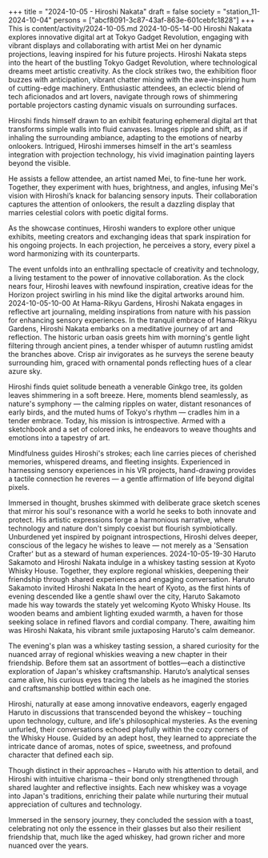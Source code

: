+++
title = "2024-10-05 - Hiroshi Nakata"
draft = false
society = "station_11-2024-10-04"
persons = ["abcf8091-3c87-43af-863e-601cebfc1828"]
+++
This is content/activity/2024-10-05.md
2024-10-05-14-00
Hiroshi Nakata explores innovative digital art at Tokyo Gadget Revolution, engaging with vibrant displays and collaborating with artist Mei on her dynamic projections, leaving inspired for his future projects.
Hiroshi Nakata steps into the heart of the bustling Tokyo Gadget Revolution, where technological dreams meet artistic creativity. As the clock strikes two, the exhibition floor buzzes with anticipation, vibrant chatter mixing with the awe-inspiring hum of cutting-edge machinery. Enthusiastic attendees, an eclectic blend of tech aficionados and art lovers, navigate through rows of shimmering portable projectors casting dynamic visuals on surrounding surfaces.

Hiroshi finds himself drawn to an exhibit featuring ephemeral digital art that transforms simple walls into fluid canvases. Images ripple and shift, as if inhaling the surrounding ambiance, adapting to the emotions of nearby onlookers. Intrigued, Hiroshi immerses himself in the art's seamless integration with projection technology, his vivid imagination painting layers beyond the visible.

He assists a fellow attendee, an artist named Mei, to fine-tune her work. Together, they experiment with hues, brightness, and angles, infusing Mei's vision with Hiroshi’s knack for balancing sensory inputs. Their collaboration captures the attention of onlookers, the result a dazzling display that marries celestial colors with poetic digital forms.

As the showcase continues, Hiroshi wanders to explore other unique exhibits, meeting creators and exchanging ideas that spark inspiration for his ongoing projects. In each projection, he perceives a story, every pixel a word harmonizing with its counterparts. 

The event unfolds into an enthralling spectacle of creativity and technology, a living testament to the power of innovative collaboration. As the clock nears four, Hiroshi leaves with newfound inspiration, creative ideas for the Horizon project swirling in his mind like the digital artworks around him.
2024-10-05-10-00
At Hama-Rikyu Gardens, Hiroshi Nakata engages in reflective art journaling, melding inspirations from nature with his passion for enhancing sensory experiences.
In the tranquil embrace of Hama-Rikyu Gardens, Hiroshi Nakata embarks on a meditative journey of art and reflection. The historic urban oasis greets him with morning's gentle light filtering through ancient pines, a tender whisper of autumn rustling amidst the branches above. Crisp air invigorates as he surveys the serene beauty surrounding him, graced with ornamental ponds reflecting hues of a clear azure sky.

Hiroshi finds quiet solitude beneath a venerable Ginkgo tree, its golden leaves shimmering in a soft breeze. Here, moments blend seamlessly, as nature's symphony — the calming ripples on water, distant resonances of early birds, and the muted hums of Tokyo's rhythm — cradles him in a tender embrace. Today, his mission is introspective. Armed with a sketchbook and a set of colored inks, he endeavors to weave thoughts and emotions into a tapestry of art.

Mindfulness guides Hiroshi's strokes; each line carries pieces of cherished memories, whispered dreams, and fleeting insights. Experienced in harnessing sensory experiences in his VR projects, hand-drawing provides a tactile connection he reveres — a gentle affirmation of life beyond digital pixels.

Immersed in thought, brushes skimmed with deliberate grace sketch scenes that mirror his soul's resonance with a world he seeks to both innovate and protect. His artistic expressions forge a harmonious narrative, where technology and nature don't simply coexist but flourish symbiotically. Unburdened yet inspired by poignant introspections, Hiroshi delves deeper, conscious of the legacy he wishes to leave — not merely as a 'Sensation Crafter' but as a steward of human experiences.
2024-10-05-19-30
Haruto Sakamoto and Hiroshi Nakata indulge in a whiskey tasting session at Kyoto Whisky House. Together, they explore regional whiskies, deepening their friendship through shared experiences and engaging conversation.
Haruto Sakamoto invited Hiroshi Nakata
In the heart of Kyoto, as the first hints of evening descended like a gentle shawl over the city, Haruto Sakamoto made his way towards the stately yet welcoming Kyoto Whisky House. Its wooden beams and ambient lighting exuded warmth, a haven for those seeking solace in refined flavors and cordial company. There, awaiting him was Hiroshi Nakata, his vibrant smile juxtaposing Haruto's calm demeanor. 

The evening's plan was a whiskey tasting session, a shared curiosity for the nuanced array of regional whiskies weaving a new chapter in their friendship. Before them sat an assortment of bottles—each a distinctive exploration of Japan's whiskey craftsmanship. Haruto’s analytical senses came alive, his curious eyes tracing the labels as he imagined the stories and craftsmanship bottled within each one.

Hiroshi, naturally at ease among innovative endeavors, eagerly engaged Haruto in discussions that transcended beyond the whiskey – touching upon technology, culture, and life's philosophical mysteries. As the evening unfurled, their conversations echoed playfully within the cozy corners of the Whisky House. Guided by an adept host, they learned to appreciate the intricate dance of aromas, notes of spice, sweetness, and profound character that defined each sip.

Though distinct in their approaches – Haruto with his attention to detail, and Hiroshi with intuitive charisma – their bond only strengthened through shared laughter and reflective insights. Each new whiskey was a voyage into Japan's traditions, enriching their palate while nurturing their mutual appreciation of cultures and technology.

Immersed in the sensory journey, they concluded the session with a toast, celebrating not only the essence in their glasses but also their resilient friendship that, much like the aged whiskey, had grown richer and more nuanced over the years.
